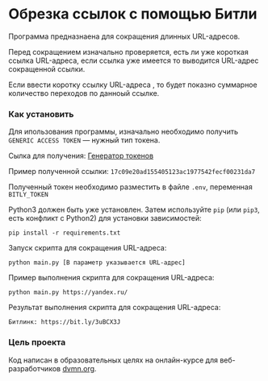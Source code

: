 # Обрезка ссылок с помощью Битли

Программа предназнаена для сокращения длинных URL-адресов.

Перед сокращением  изначально проверяется, есть ли уже короткая ссылка URL-адреса, если ссылка уже имеется то выводится URL-адрес сокращенной ссылки.

Если ввести коротку ссылку URL-адреса , то будет показно суммарное количество переходов по данноый ссылке.


### Как установить

Для ипользования программы, изначально необходимо получить  
`GENERIC ACCESS TOKEN` — нужный тип токена. 

Сылка для получения: [Генератор токенов](https://bitly.com/a/oauth_apps)

Пример полученной ссылки: `17c09e20ad155405123ac1977542fecf00231da7`

Полученный токен необходимо разместить в файле `.env`, переменная  `BITLY_TOKEN`

Python3 должен быть уже установлен. 
Затем используйте `pip` (или `pip3`, есть конфликт с Python2) для установки зависимостей:
```
pip install -r requirements.txt
```

Запуск скрипта для сокращения URL-адреса:

```python main.py [В параметр указывается URL-адрес]```

Пример выполнения скрипта для сокращения URL-адреса:

```python main.py https://yandex.ru/```

Результат выполнения скрипта для сокращения URL-адреса:

```Битлинк: https://bit.ly/3uBCX3J```


### Цель проекта

Код написан в образовательных целях на онлайн-курсе для веб-разработчиков [dvmn.org](https://dvmn.org/).